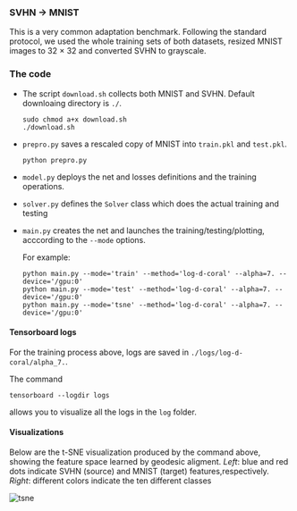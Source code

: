 ### SVHN → MNIST

This is a very common adaptation benchmark. Following the standard protocol, we used the whole training sets of both datasets,
resized MNIST images to 32 × 32 and converted SVHN to grayscale.

### The code
* The script ``download.sh`` collects both MNIST and SVHN. Default downloaing directory is ``./``.
  ```
  sudo chmod a+x download.sh
  ./download.sh
  ``` 

* ``prepro.py`` saves a rescaled copy of MNIST into ``train.pkl`` and ``test.pkl``.
    ```
    python prepro.py
    ``` 

* ``model.py`` deploys the net and losses definitions and the training operations.

* ``solver.py`` defines the ``Solver`` class which does the actual training and testing

* ``main.py`` creates the net and launches the training/testing/plotting, acccording to the ``--mode`` options. 

    For example:
    ```
    python main.py --mode='train' --method='log-d-coral' --alpha=7. --device='/gpu:0'
    python main.py --mode='test' --method='log-d-coral' --alpha=7. --device='/gpu:0'
    python main.py --mode='tsne' --method='log-d-coral' --alpha=7. --device='/gpu:0'
    ```
    
#### Tensorboard logs
For the training process above, logs are saved in ``./logs/log-d-coral/alpha_7.``. 

The command
 ```
 tensorboard --logdir logs
 ```
allows you to visualize all the logs in the ``log`` folder.

#### Visualizations

Below are the t-SNE visualization produced by the command above, showing the feature space learned by geodesic aligment. *Left*: blue and red dots indicate SVHN (source) and MNIST (target) features,respectively. *Right*: different colors indicate the ten different classes

![tsne](./tsne.png)
